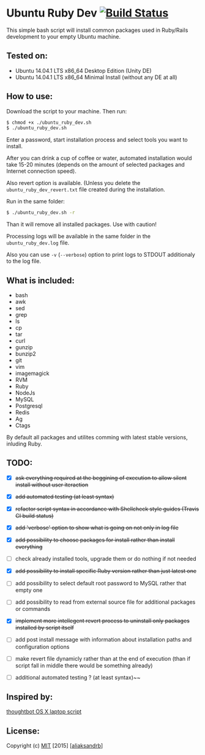 Ubuntu Ruby Dev [![Build Status](https://travis-ci.org/aliaksandrb/ubuntu_ruby_dev.svg?branch=master)](https://travis-ci.org/aliaksandrb/ubuntu_ruby_dev)
================

This simple bash script will install common packages used in Ruby/Rails development to your empty Ubuntu machine.


Tested on:
----------

* Ubuntu 14.04.1 LTS x86_64 Desktop Edition (Unity DE)
* Ubuntu 14.04.1 LTS x86_64 Minimal Install (without any DE at all)


How to use:
-----------

Download the script to your machine. Then run:

```sh
$ chmod +x ./ubuntu_ruby_dev.sh
$ ./ubuntu_ruby_dev.sh
```

Enter a password, start installation process and select tools you want to install.

After you can drink a cup of coffee or water, automated installation would take 15-20 minutes (depends on the amount of selected packages and Internet connection speed).


Also revert option is available. (Unless you delete the `ubuntu_ruby_dev_revert.txt` file created during the installation.

Run in the same folder:

```sh
$ ./ubuntu_ruby_dev.sh -r
```

Than it will remove all installed packages. Use with caution!

Processing logs will be available in the same folder in the `ubuntu_ruby_dev.log` file.

Also you can use `-v` (`--verbose`) option to print logs to STDOUT additionaly to the log file.


What is included:
----------------

* bash
* awk
* sed
* grep
* ls
* cp
* tar
* curl
* gunzip
* bunzip2
* git
* vim
* imagemagick
* RVM
* Ruby
* NodeJs
* MySQL
* Postgresql
* Redis
* Ag
* Ctags

By default all packages and utilites comming with latest stable versions, inluding Ruby.


TODO:
-----

- [x] ~~ask everything required at the beggining of execution to allow silent install without user iteraction~~
- [x] ~~add automated testing (at least syntax)~~
- [x] ~~refactor script syntax in accordance with Shellcheck style guides (Travis CI build status)~~
- [x] ~~add 'verbose' option to show what is going on not only in log file~~
- [x] ~~add possibility to choose packages for install rather than install everything~~
- [ ] check already installed tools, upgrade them or do nothing if not needed
- [x] ~~add possibility to install specific Ruby version rather than just latest one~~
- [ ] add possibility to select default root password to MySQL rather that empty one
- [ ] add possibility to read from external source file for additional packages or commands
- [x] ~~implement more intellegent revert process to uninstall only packages installed by script itself~~
- [ ] add post install message with information about installation paths and configuration options
- [ ] make revert file dynamicly rather than at the end of execution (than if script fall in middle there would be something already)
- [ ] additional automated testing ? (at least syntax)~~


Inspired by:
------------

[thoughtbot OS X laptop script](https://github.com/thoughtbot/laptop)


License:
------------
Copyright (c) [MIT](http://choosealicense.com/licenses/mit/) [2015] [[aliaksandrb](https://github.com/aliaksandrb)]
